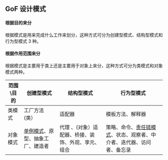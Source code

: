 ## GoF 设计模式
#### 根据目的来分
根据模式是用来完成什么工作来划分，这种方式可分为创建型模式、结构型模式和行为型模式 3 种。
#### 根据作用范围来分
根据模式是主要用于类上还是主要用于对象上来分，这种方式可分为类模式和对象模式两种。

| 范围\\目的	 | 创建型模式          | 结构型模式	                      | 行为型模式                            |
|-------------|-----------------|  ----------------------              |------------------------------------|
| 类模式	    | 工厂方法	\(类）      | 适配器	                        | 模板方法、解释器                         |
| 对象模式    | [单例模式](./gof-patterns/singleton)、原型、抽象工厂、建造者 | 代理 、(对象）适配器、桥接、装饰、外观、享元、组合 | 策略、命令、[责任链模式](./gof-patterns/chain)、状态、观察者、中介者、迭代器、访问者、备忘录 |

